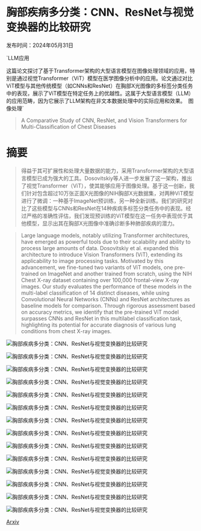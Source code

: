 # 胸部疾病多分类：CNN、ResNet与视觉变换器的比较研究

发布时间：2024年05月31日

`LLM应用

这篇论文探讨了基于Transformer架构的大型语言模型在图像处理领域的应用，特别是通过视觉Transformer（ViT）模型在医学图像分析中的应用。论文通过对比ViT模型与其他传统模型（如CNNs和ResNet）在胸部X光图像的多标签分类任务中的表现，展示了ViT模型在特定任务上的优越性。这属于大型语言模型（LLM）的应用范畴，因为它展示了LLM架构在非文本数据处理中的实际应用和效果。` `图像处理`

> A Comparative Study of CNN, ResNet, and Vision Transformers for Multi-Classification of Chest Diseases

# 摘要

> 得益于其可扩展性和处理大量数据的能力，采用Transformer架构的大型语言模型已成为强大的工具。Dosovitskiy等人进一步发展了这一架构，推出了视觉Transformer（ViT），使其能够应用于图像处理。基于这一创新，我们针对包含超过10万张正面X光图像的NIH胸部X光数据集，对两种ViT模型进行了微调：一种基于ImageNet预训练，另一种全新训练。我们的研究对比了这些模型与CNNs和ResNet在14种疾病多标签分类任务中的表现。经过严格的准确性评估，我们发现预训练的ViT模型在这一任务中表现优于其他模型，显示出其在胸部X光图像中准确诊断多种肺部疾病的潜力。

> Large language models, notably utilizing Transformer architectures, have emerged as powerful tools due to their scalability and ability to process large amounts of data. Dosovitskiy et al. expanded this architecture to introduce Vision Transformers (ViT), extending its applicability to image processing tasks. Motivated by this advancement, we fine-tuned two variants of ViT models, one pre-trained on ImageNet and another trained from scratch, using the NIH Chest X-ray dataset containing over 100,000 frontal-view X-ray images. Our study evaluates the performance of these models in the multi-label classification of 14 distinct diseases, while using Convolutional Neural Networks (CNNs) and ResNet architectures as baseline models for comparison. Through rigorous assessment based on accuracy metrics, we identify that the pre-trained ViT model surpasses CNNs and ResNet in this multilabel classification task, highlighting its potential for accurate diagnosis of various lung conditions from chest X-ray images.

![胸部疾病多分类：CNN、ResNet与视觉变换器的比较研究](../../../paper_images/2406.00237/model1.png)

![胸部疾病多分类：CNN、ResNet与视觉变换器的比较研究](../../../paper_images/2406.00237/model2.png)

![胸部疾病多分类：CNN、ResNet与视觉变换器的比较研究](../../../paper_images/2406.00237/input_image.jpeg)

![胸部疾病多分类：CNN、ResNet与视觉变换器的比较研究](../../../paper_images/2406.00237/Patches.jpeg)

![胸部疾病多分类：CNN、ResNet与视觉变换器的比较研究](../../../paper_images/2406.00237/train_accuracy.png)

![胸部疾病多分类：CNN、ResNet与视觉变换器的比较研究](../../../paper_images/2406.00237/validation_accuracy.png)

![胸部疾病多分类：CNN、ResNet与视觉变换器的比较研究](../../../paper_images/2406.00237/roc_curve.png)

![胸部疾病多分类：CNN、ResNet与视觉变换器的比较研究](../../../paper_images/2406.00237/ROC_CNN.png)

![胸部疾病多分类：CNN、ResNet与视觉变换器的比较研究](../../../paper_images/2406.00237/attention.png)

![胸部疾病多分类：CNN、ResNet与视觉变换器的比较研究](../../../paper_images/2406.00237/resnet.png)

![胸部疾病多分类：CNN、ResNet与视觉变换器的比较研究](../../../paper_images/2406.00237/cnn.png)

![胸部疾病多分类：CNN、ResNet与视觉变换器的比较研究](../../../paper_images/2406.00237/Vit-v2_loss.jpeg)

![胸部疾病多分类：CNN、ResNet与视觉变换器的比较研究](../../../paper_images/2406.00237/vit-v2.png)

![胸部疾病多分类：CNN、ResNet与视觉变换器的比较研究](../../../paper_images/2406.00237/VITV1.png)

[Arxiv](https://arxiv.org/abs/2406.00237)